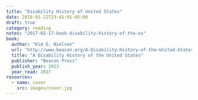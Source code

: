 ```yaml
---
title: "Disability History of United States"
date: 2018-01-22T23:41:01-05:00
draft: true
category: reading
notes: "2017-02-17-book-disability-history-of-the-us"
book:
  author: "Kim E. Nielsen"
  url: "http://www.beacon.org/A-Disability-History-of-the-United-States-P1018.aspx"
  title: "A Disability History of the United States"
  publisher: "Beacon Press"
  publish_year: 2013
  year_read: 2017
resources:
  - name: cover
    src: images/cover.jpg
---
```


